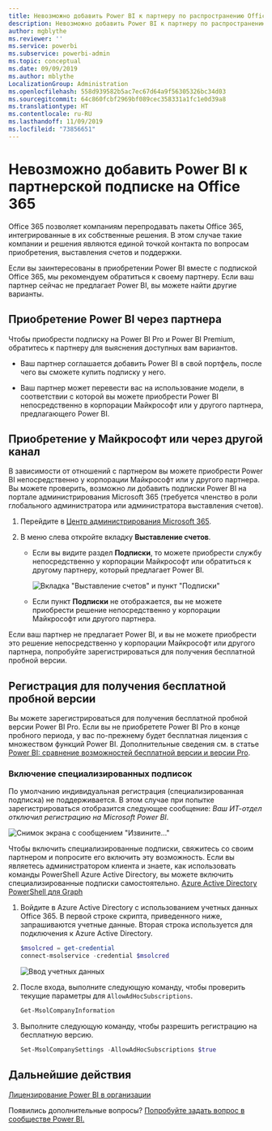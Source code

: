 ```yaml
---
title: Невозможно добавить Power BI к партнеру по распространению Office 365
description: Невозможно добавить Power BI к партнеру по распространению подписок на Office 365. Модель распространения подписок — это модель приобретения, используемая для Office 365.
author: mgblythe
ms.reviewer: ''
ms.service: powerbi
ms.subservice: powerbi-admin
ms.topic: conceptual
ms.date: 09/09/2019
ms.author: mblythe
LocalizationGroup: Administration
ms.openlocfilehash: 558d939582b5ac7ec67d64a9f56305326bc34d03
ms.sourcegitcommit: 64c860fcbf2969bf089cec358331a1fc1e0d39a8
ms.translationtype: HT
ms.contentlocale: ru-RU
ms.lasthandoff: 11/09/2019
ms.locfileid: "73856651"
---
```

# <a name="unable-to-add-power-bi-to-office-365-partner-subscription"></a>Невозможно добавить Power BI к партнерской подписке на Office 365

Office 365 позволяет компаниям перепродавать пакеты Office 365, интегрированные в их собственные решения. В этом случае такие компании и решения являются единой точкой контакта по вопросам приобретения, выставления счетов и поддержки.

Если вы заинтересованы в приобретении Power BI вместе с подпиской Office 365, мы рекомендуем обратиться к своему партнеру. Если ваш партнер сейчас не предлагает Power BI, вы можете найти другие варианты.

## <a name="work-with-your-partner-to-purchase-power-bi"></a>Приобретение Power BI через партнера

Чтобы приобрести подписку на Power BI Pro и Power BI Premium, обратитесь к партнеру для выяснения доступных вам вариантов.

* Ваш партнер соглашается добавить Power BI в свой портфель, после чего вы сможете купить подписку у него.

* Ваш партнер может перевести вас на использование модели, в соответствии с которой вы можете приобрести Power BI непосредственно в корпорации Майкрософт или у другого партнера, предлагающего Power BI.

## <a name="purchase-from-microsoft-or-another-channel"></a>Приобретение у Майкрософт или через другой канал

В зависимости от отношений с партнером вы можете приобрести Power BI непосредственно у корпорации Майкрософт или у другого партнера. Вы можете проверить, возможно ли добавить подписки Power BI на портале администрирования Microsoft 365 (требуется членство в роли глобального администратора или администратора выставления счетов).

1. Перейдите в [Центр администрирования Microsoft 365](https://admin.microsoft.com/AdminPortal/Home#/homepage).

1. В меню слева откройте вкладку **Выставление счетов**.

    * Если вы видите раздел **Подписки**, то можете приобрести службу непосредственно у корпорации Майкрософт или обратиться к другому партнеру, который предлагает Power BI.

        ![Вкладка "Выставление счетов" и пункт "Подписки"](media/service-admin-syndication-partner/billingsub.png)

    * Если пункт **Подписки** не отображается, вы не можете приобрести решение непосредственно у корпорации Майкрософт или другого партнера.

Если ваш партнер не предлагает Power BI, и вы не можете приобрести это решение непосредственно у корпорации Майкрософт или другого партнера, попробуйте зарегистрироваться для получения бесплатной пробной версии.

## <a name="sign-up-for-a-free-trial"></a>Регистрация для получения бесплатной пробной версии

Вы можете зарегистрироваться для получения бесплатной пробной версии Power BI Pro. Если вы не приобретете Power BI Pro в конце пробного периода, у вас по-прежнему будет бесплатная лицензия с множеством функций Power BI. Дополнительные сведения см. в статье [Power BI: сравнение возможностей бесплатной версии и версии Pro](service-features-license-type.md).

### <a name="enable-ad-hoc-subscriptions"></a>Включение специализированных подписок

По умолчанию индивидуальная регистрация (специализированная подписка) не поддерживается. В этом случае при попытке зарегистрироваться отобразится следующее сообщение: *Ваш ИТ-отдел отключил регистрацию на Microsoft Power BI*.

![Снимок экрана с сообщением "Извините..."](media/service-admin-syndication-partner/sorry.png)

Чтобы включить специализированные подписки, свяжитесь со своим партнером и попросите его включить эту возможность. Если вы являетесь администратором клиента и знаете, как использовать команды PowerShell Azure Active Directory, вы можете включить специализированные подписки самостоятельно. [Azure Active Directory PowerShell для Graph](/powershell/azure/active-directory/install-adv2/)

1. Войдите в Azure Active Directory с использованием учетных данных Office 365. В первой строке скрипта, приведенного ниже, запрашиваются учетные данные. Вторая строка используется для подключения к Azure Active Directory.

    ```powershell
    $msolcred = get-credential
    connect-msolservice -credential $msolcred
    ```

    ![Ввод учетных данных](media/service-admin-syndication-partner/aad-signin.png)

1. После входа, выполните следующую команду, чтобы проверить текущие параметры для `AllowAdHocSubscriptions`.

    ```powershell
    Get-MsolCompanyInformation
    ```

1. Выполните следующую команду, чтобы разрешить регистрацию на бесплатную версию.

    ```powershell
    Set-MsolCompanySettings -AllowAdHocSubscriptions $true
    ```

## <a name="next-steps"></a>Дальнейшие действия

[Лицензирование Power BI в организации](service-admin-licensing-organization.md)

Появились дополнительные вопросы? [Попробуйте задать вопрос в сообществе Power BI.](https://community.powerbi.com/)